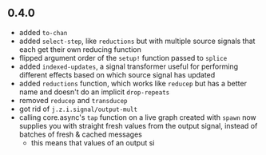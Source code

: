 ## 0.4.0

* added `to-chan`
* added `select-step`, like `reductions` but with multiple source signals that each get their own reducing function 
* flipped argument order of the `setup!` function passed to `splice` 
* added `indexed-updates`, a signal transformer useful for performing different effects based on which source signal has updated
* added `reductions` function, which works like `reducep` but has a better name and doesn't do an implicit `drop-repeats`
* removed `reducep` and `transducep`
* got rid of `j.z.i.signal/output-mult`
* calling core.async's `tap` function on a live graph created with `spawn` now supplies you with straight fresh values from the output signal, instead of batches of fresh & cached messages
  - this means that values of an output si